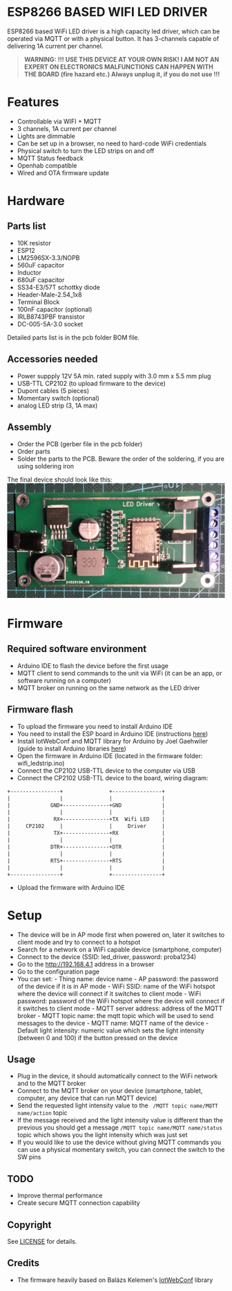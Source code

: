 ﻿# ESP8266 BASED WIFI LED DRIVER

ESP8266 based WiFi LED driver is a high capacity led driver, which can be operated via MQTT or with a physical button. It has 3-channels capable of delivering 1A current per channel. 

> **WARNING:**  **!!!  USE THIS DEVICE AT YOUR OWN RISK! I AM NOT AN EXPERT ON ELECTRONICS MALFUNCTIONS CAN HAPPEN WITH THE BOARD (fire hazard etc.) Always unplug it, if you do not use !!!**


# Features

- Controllable via WIFI + MQTT
- 3 channels, 1A current per channel
- Lights are dimmable
- Can be set up in a browser, no need to hard-code WiFi credentials
- Physical switch to turn the LED strips on and off
- MQTT Status feedback
- Openhab compatible
- Wired and OTA firmware update 

# Hardware

## Parts list

- 10K resistor
- ESP12
- LM2596SX-3.3/NOPB
- 560uF capacitor
- Inductor
- 680uF capacitor
- SS34-E3/57T schottky diode
- Header-Male-2.54_1x8
- Terminal Block 
- 100nF capacitor (optional)
- IRLB8743PBF transistor
- DC-005-5A-3.0 socket

Detailed parts list is in the pcb folder BOM file.

## Accessories needed

- Power suppply 12V 5A min. rated supply with 3.0 mm x 5.5 mm plug
- USB-TTL CP2102 (to upload firmware to the device) 
- Dupont cables (5 pieces)
- Momentary switch (optional)
- analog LED strip (3, 1A max)

## Assembly

- Order the PCB (gerber file in the pcb folder)
- Order parts 
- Solder the parts to the PCB. Beware the order of the soldering, if you are using soldering iron


The final device should look like this:
![Hardware](hardware.jpg)


# Firmware

## Required software environment 

- Arduino IDE to flash the device before the first usage
- MQTT client to send commands to the unit via WiFi (it can be an app, or software running on a computer)
- MQTT broker on running on the same network as the LED driver  

## Firmware flash

- To upload the firmware you need to install Arduino IDE
- You need to install the ESP board in Arduino IDE (instructions [here](https://randomnerdtutorials.com/how-to-install-esp8266-board-arduino-ide/))
- Install IotWebConf and MQTT library for Arduino by Joel Gaehwiler (guide to install Arduino libraries [here](https://www.arduino.cc/en/guide/libraries))
- Open the firmware in Arduino IDE (located in the firmware folder: wifi_ledstrip.ino)
- Connect the CP2102 USB-TTL device to the computer via USB
- Connect the CP2102 USB-TTL device to the board, wiring diagram:

```
+----------------+               +----------------+
|                |               |                |
|             GND+---------------+GND             |
|                |               |                |
|              RX+---------------+TX  Wifi LED    |
|     CP2102     |               |     Driver     |
|              TX+---------------+RX              |
|                |               |                |
|             DTR+---------------+DTR             |
|                |               |                |
|             RTS+---------------+RTS             |
|                |               |                |
+----------------+               +----------------+
```

- Upload the firmware with Arduino IDE

# Setup

- The device will be in AP mode first when powered on, later it switches to client mode and try to connect to a hotspot 
- Search for a network on a WiFi capable device (smartphone, computer)
- Connect to the device (SSID: led_driver, password: proba1234)
- Go to the http://192.168.4.1  address in a browser
- Go to the configuration page
- You can set:
		- Thing name: device name
		- AP password: the password of the device if it is in AP mode
		- WiFi SSID: name of the WiFi hotspot where the device will connect if it switches to client mode
		- WiFi password: password of the WiFi hotspot where the device will connect if it switches to client mode
		- MQTT server address: address of the MQTT broker
		- MQTT topic name: the mqtt topic which will be used to send messages to the device
		- MQTT name: MQTT name of the device
		- Default light intensity: numeric value which sets the light intensity (between 0 and 100) if the button pressed on the device

## Usage

- Plug in the device, it should automatically connect to the WiFi network and to the MQTT broker
- Connect to the MQTT broker on your device (smartphone, tablet, computer, any device that can run MQTT device)
- Send the requested light intensity value to the ```
/MQTT topic name/MQTT name/action``` topic
- If the message received and the light intensity value is different than the previous you should get a message ```/MQTT topic name/MQTT name/status``` topic which shows you the light intensity which was just set
- If you would like to use the device without giving MQTT commands you can use a physical momentary switch, you can connect the switch to the SW pins

## TODO

- Improve thermal performance
- Create secure MQTT connection capability

## Copyright

See [LICENSE](https://github.com/gyozo-terplan/wifi_led_driver/blob/master/LICENSE) for details.

## Credits

- The firmware heavily based on Balázs Kelemen's [IotWebConf](https://github.com/prampec/IotWebConf) library
